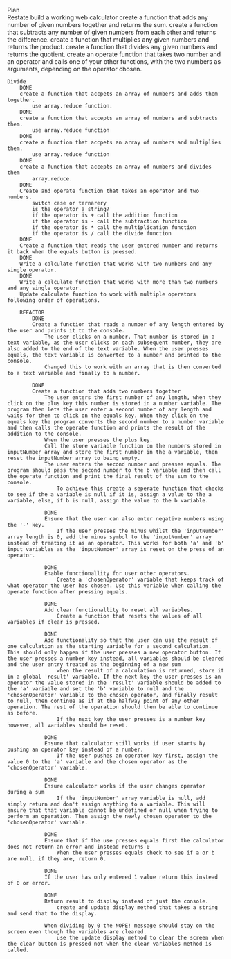 Plan   
    Restate
        build a working web calculator
            create a function that adds any number of given numbers together and returns the sum.
            create a function that subtracts any number of given numbers from each other and returns the difference.
            create a function that multiplies any given numbers and returns the product.
            create a function that divides any given numbers and returns the quotient. 
            create an operate function that takes two number and an operator and calls one of your other functions, with the two numbers as arguments, depending on the operator chosen. 


    Divide
        DONE
        create a function that accpets an array of numbers and adds them together. 
            use array.reduce function. 
        DONE
        create a function that accepts an array of numbers and subtracts them. 
            use array.reduce function
        DONE
        create a function that accpets an array of numbers and multiplies them. 
            use array.reduce function 
        DONE
        create a function that accepts an array of numbers and divides them
            array.reduce.
        DONE
        Create and operate function that takes an operator and two numbers. 
            switch case or ternarery
            is the operator a string?
            if the operator is + call the addition function
            if the operator is - call the subtraction function
            if the operator is * call the multiplication function
            if the operator is / call the divide function
        DONE
        Create a function that reads the user entered number and returns it back when the equals button is pressed. 
        DONE
        Write a calculate function that works with two numbers and any single operator.
        DONE
        Write a calculate function that works with more than two numbers and any single operator.
        Update calculate function to work with multiple operators following order of operations.

        REFACTOR
            DONE
            Create a function that reads a number of any length entered by the user and prints it to the console.
                The user clicks on a number. That number is stored in a text variable, as the user clicks on each subsequent number, they are also added to the end of the text variable. When the user presses equals, the text variable is converted to a number and printed to the console. 
                Changed this to work with an array that is then converted to a text variable and finally to a number. 

            DONE
            Create a function that adds two numbers together
                The user enters the first number of any length, when they click on the plus key this number is stored in a number variable. The program then lets the user enter a second number of any length and waits for them to click on the equals key. When they click on the equals key the program converts the second number to a number variable and then calls the operate function and prints the result of the addition to the console. 
                When the user presses the plus key.
                Call the store variable function on the numbers stored in inputNumber array and store the first number in the a variable, then reset the inputNumber array to being empty. 
                The user enters the second number and presses equals. The program should pass the second number to the b variable and then call the operate function and print the final result of the sum to the console. 
                    To achieve this create a seperate function that checks to see if the a variable is null if it is, assign a value to the a variable, else, if b is null, assign the value to the b variable. 

                DONE
                Ensure that the user can also enter negative numbers using the '-' key.
                    If the user presses the minus whilst the 'inputNumber' array length is 0, add the minus symbol to the 'inputNumber' array instead of treating it as an operator. This works for both 'a' and 'b' input variables as the 'inputNumber' array is reset on the press of an operator. 
                
                DONE
                Enable functionallity for user other operators.
                    Create a 'chosenOperator' variable that keeps track of what operator the user has chosen. Use this variable when calling the operate function after pressing equals. 
                
                DONE
                Add clear functionallity to reset all variables.
                    Create a function that resets the values of all variables if clear is pressed. 
                
                DONE
                Add functionality so that the user can use the result of one calculation as the starting variable for a second calculation. This should only happen if the user presses a new operator button. If the user presses a number key instead, all variables should be cleared and the user entry treated as the beginning of a new sum
                    when the result of a calculation is returned, store it in a global 'result' variable. If the next key the user presses is an operator the value stored in the 'result' variable should be added to the 'a' variable and set the 'b' variable to null and the 'chosenOperator' variable to the chosen operator, and finally result to null, then continue as if at the halfway point of any other operation. The rest of the operation should then be able to continue as before. 
                    If the next key the user presses is a number key however, all variables should be reset. 
                
                DONE
                Ensure that calculator still works if user starts by pushing an operator key instead of a number.
                    If the user pushes an operator key first, assign the value 0 to the 'a' variable and the chosen operator as the 'chosenOperator' variable. 
                
                DONE
                Ensure calculator works if the user changes operator during a sum
                    If the 'inputNumber' array variable is null, add simply return and don't assign anything to a variable. This will ensure that that variable cannot be undefined or null when trying to perform an operation. Then assign the newly chosen operator to the 'chosenOperator' variable. 
                
                DONE
                Ensure that if the use presses equals first the calculator does not return an error and instead returns 0
                    When the user presses equals check to see if a or b are null. if they are, return 0. 

                DONE
                If the user has only entered 1 value return this instead of 0 or error. 

                DONE
                Return result to display instead of just the console.
                    create and update display method that takes a string and send that to the display. 

                When dividing by 0 the NOPE! message should stay on the screen even though the variables are cleared. 
                    use the update display method to clear the screen when the clear button is pressed not when the clear variables method is called.

                    
                    


        

